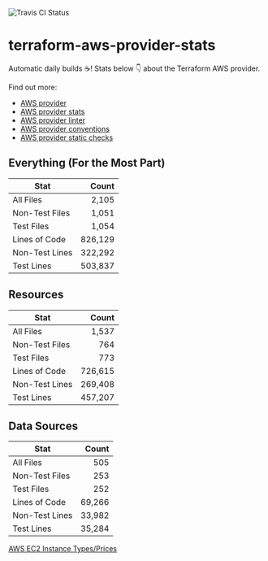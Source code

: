 ![Travis CI Status](https://travis-ci.org/YakDriver/terraform-aws-provider-stats.svg?branch=main)
# terraform-aws-provider-stats

Automatic daily builds :coffee:! Stats below :point_down: about the Terraform AWS provider.

Find out more:
* [AWS provider](https://github.com/terraform-providers/terraform-provider-aws)
* [AWS provider stats](https://github.com/YakDriver/terraform-aws-provider-stats)
* [AWS provider linter](https://github.com/terraform-providers/terraform-provider-aws/tree/master/awsproviderlint)
* [AWS provider conventions](https://github.com/YakDriver/terraform-aws-conventions)
* [AWS provider static checks](https://github.com/YakDriver/terraform-aws-provider-static-checks)



## Everything (For the Most Part)

|  Stat  |  Count  |
| ------------- | -------------: |
|  All Files  |  2,105  |
|  Non-Test Files  |  1,051  |
|  Test Files  |  1,054  |
|  Lines of Code  |  826,129  |
|  Non-Test Lines  |  322,292  |
|  Test Lines  |  503,837  |



## Resources

|  Stat  |  Count  |
| ------------- | -------------: |
|  All Files  |  1,537  |
|  Non-Test Files  |  764  |
|  Test Files  |  773  |
|  Lines of Code  |  726,615  |
|  Non-Test Lines  |  269,408  |
|  Test Lines  |  457,207  |



## Data Sources

|  Stat  |  Count  |
| ------------- | -------------: |
|  All Files  |  505  |
|  Non-Test Files  |  253  |
|  Test Files  |  252  |
|  Lines of Code  |  69,266  |
|  Non-Test Lines  |  33,982  |
|  Test Lines  |  35,284  |




[AWS EC2 Instance Types/Prices](https://github.com/YakDriver/aws-ec2-instance-types)
